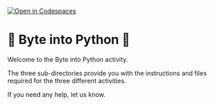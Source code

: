 [![Open in Codespaces](https://classroom.github.com/assets/launch-codespace-2972f46106e565e64193e422d61a12cf1da4916b45550586e14ef0a7c637dd04.svg)](https://classroom.github.com/open-in-codespaces?assignment_repo_id=20685526)
# :snake: Byte into Python :snake:

Welcome to the Byte into Python activity. 

The three sub-directories provide you with the instructions and files required for the three different activities.

If you need any help, let us know.


